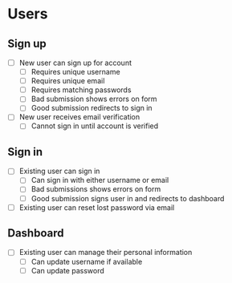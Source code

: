 # Users

## Sign up

- [ ] New user can sign up for account
  - [ ] Requires unique username
  - [ ] Requires unique email
  - [ ] Requires matching passwords
  - [ ] Bad submission shows errors on form
  - [ ] Good submission redirects to sign in

- [ ] New user receives email verification
  - [ ] Cannot sign in until account is verified

## Sign in

- [ ] Existing user can sign in
  - [ ] Can sign in with either username or email
  - [ ] Bad submissions shows errors on form
  - [ ] Good submission signs user in and redirects to dashboard

- [ ] Existing user can reset lost password via email

## Dashboard

- [ ] Existing user can manage their personal information
  - [ ] Can update username if available
  - [ ] Can update password
